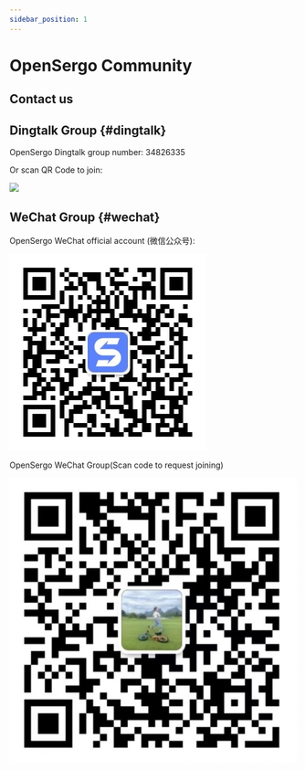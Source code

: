 ```yaml
---
sidebar_position: 1
---
```


# OpenSergo Community

## Contact us

## Dingtalk Group {#dingtalk}

OpenSergo Dingtalk group number: 34826335

Or scan QR Code to join:

![](../resources/dingtalk-group.png)

## WeChat Group {#wechat}

OpenSergo WeChat official account (微信公众号):

![](../resources/wechat-official-account.jpg)

OpenSergo WeChat Group(Scan code to request joining)

![](../resources/wechat-group.jpg)
